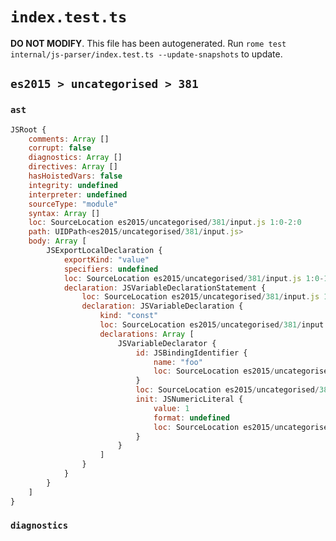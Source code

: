 # `index.test.ts`

**DO NOT MODIFY**. This file has been autogenerated. Run `rome test internal/js-parser/index.test.ts --update-snapshots` to update.

## `es2015 > uncategorised > 381`

### `ast`

```javascript
JSRoot {
	comments: Array []
	corrupt: false
	diagnostics: Array []
	directives: Array []
	hasHoistedVars: false
	integrity: undefined
	interpreter: undefined
	sourceType: "module"
	syntax: Array []
	loc: SourceLocation es2015/uncategorised/381/input.js 1:0-2:0
	path: UIDPath<es2015/uncategorised/381/input.js>
	body: Array [
		JSExportLocalDeclaration {
			exportKind: "value"
			specifiers: undefined
			loc: SourceLocation es2015/uncategorised/381/input.js 1:0-1:21
			declaration: JSVariableDeclarationStatement {
				loc: SourceLocation es2015/uncategorised/381/input.js 1:7-1:21
				declaration: JSVariableDeclaration {
					kind: "const"
					loc: SourceLocation es2015/uncategorised/381/input.js 1:7-1:21
					declarations: Array [
						JSVariableDeclarator {
							id: JSBindingIdentifier {
								name: "foo"
								loc: SourceLocation es2015/uncategorised/381/input.js 1:13-1:16 (foo)
							}
							loc: SourceLocation es2015/uncategorised/381/input.js 1:13-1:20
							init: JSNumericLiteral {
								value: 1
								format: undefined
								loc: SourceLocation es2015/uncategorised/381/input.js 1:19-1:20
							}
						}
					]
				}
			}
		}
	]
}
```

### `diagnostics`

```

```
